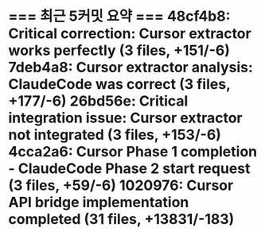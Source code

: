 === 최근 5커밋 요약 ===
48cf4b8: Critical correction: Cursor extractor works perfectly (3 files, +151/-6)
7deb4a8: Cursor extractor analysis: ClaudeCode was correct (3 files, +177/-6)
26bd56e: Critical integration issue: Cursor extractor not integrated (3 files, +153/-6)
4cca2a6: Cursor Phase 1 completion - ClaudeCode Phase 2 start request (3 files, +59/-6)
1020976: Cursor API bridge implementation completed (31 files, +13831/-183)
=======================
